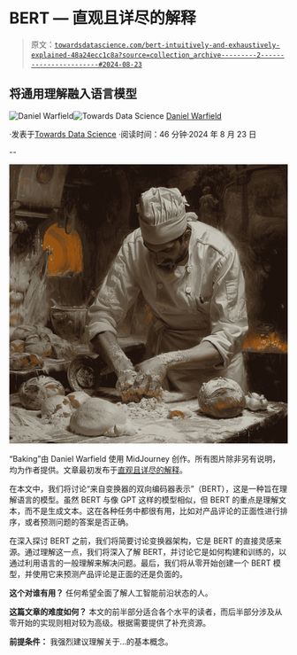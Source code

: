 # BERT — 直观且详尽的解释

> 原文：[`towardsdatascience.com/bert-intuitively-and-exhaustively-explained-48a24ecc1c8a?source=collection_archive---------2-----------------------#2024-08-23`](https://towardsdatascience.com/bert-intuitively-and-exhaustively-explained-48a24ecc1c8a?source=collection_archive---------2-----------------------#2024-08-23)

## 将通用理解融入语言模型

[](https://medium.com/@danielwarfield1?source=post_page---byline--48a24ecc1c8a--------------------------------)![Daniel Warfield](https://medium.com/@danielwarfield1?source=post_page---byline--48a24ecc1c8a--------------------------------)[](https://towardsdatascience.com/?source=post_page---byline--48a24ecc1c8a--------------------------------)![Towards Data Science](https://towardsdatascience.com/?source=post_page---byline--48a24ecc1c8a--------------------------------) [Daniel Warfield](https://medium.com/@danielwarfield1?source=post_page---byline--48a24ecc1c8a--------------------------------)

·发表于[Towards Data Science](https://towardsdatascience.com/?source=post_page---byline--48a24ecc1c8a--------------------------------) ·阅读时间：46 分钟·2024 年 8 月 23 日

--

![](img/a936f980e2bca9d843e27da4b08d8e3f.png)

“Baking”由 Daniel Warfield 使用 MidJourney 创作。所有图片除非另有说明，均为作者提供。文章最初发布于[直观且详尽的解释](https://iaee.substack.com/)。

在本文中，我们将讨论“来自变换器的双向编码器表示”（BERT），这是一种旨在理解语言的模型。虽然 BERT 与像 GPT 这样的模型相似，但 BERT 的重点是理解文本，而不是生成文本。这在各种任务中都很有用，比如对产品评论的正面性进行排序，或者预测问题的答案是否正确。

在深入探讨 BERT 之前，我们将简要讨论变换器架构，它是 BERT 的直接灵感来源。通过理解这一点，我们将深入了解 BERT，并讨论它是如何构建和训练的，以通过利用语言的一般理解来解决问题。最后，我们将从零开始创建一个 BERT 模型，并使用它来预测产品评论是正面的还是负面的。

**这个对谁有用？** 任何希望全面了解人工智能前沿状态的人。

**这篇文章的难度如何？** 本文的前半部分适合各个水平的读者，而后半部分涉及从零开始的实现则相对较为高级。根据需要提供了补充资源。

**前提条件：** 我强烈建议理解关于…的基本概念。
